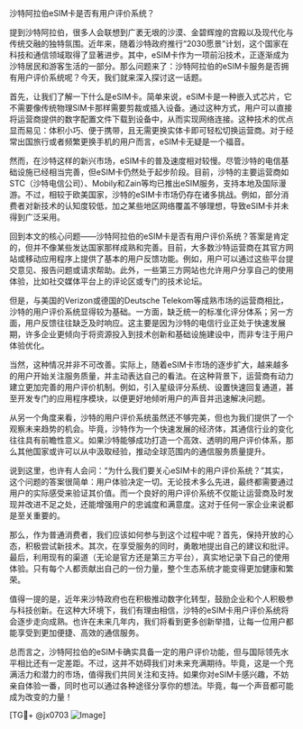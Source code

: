 沙特阿拉伯eSIM卡是否有用户评价系统？

提到沙特阿拉伯，很多人会联想到广袤无垠的沙漠、金碧辉煌的宫殿以及现代化与传统交融的独特氛围。近年来，随着沙特政府推行“2030愿景”计划，这个国家在科技和通信领域取得了显著进步。其中，eSIM卡作为一项前沿技术，正逐渐成为沙特居民和游客生活的一部分。那么问题来了：沙特阿拉伯的eSIM卡服务是否拥有用户评价系统呢？今天，我们就来深入探讨这一话题。

首先，让我们了解一下什么是eSIM卡。简单来说，eSIM卡是一种嵌入式芯片，它不需要像传统物理SIM卡那样需要剪裁或插入设备。通过这种方式，用户可以直接将运营商提供的数字配置文件下载到设备中，从而实现网络连接。这种技术的优点显而易见：体积小巧、便于携带，且无需更换实体卡即可轻松切换运营商。对于经常出国旅行或者频繁更换手机的用户而言，eSIM卡无疑是一个福音。

然而，在沙特这样的新兴市场，eSIM卡的普及速度相对较慢。尽管沙特的电信基础设施已经相当完善，但eSIM卡仍然处于起步阶段。目前，沙特的主要运营商如STC（沙特电信公司）、Mobily和Zain等均已推出eSIM服务，支持本地及国际漫游。不过，相较于欧美国家，沙特的eSIM卡市场仍存在诸多挑战。例如，部分消费者对新技术的认知度较低，加之某些地区网络覆盖不够理想，导致eSIM卡并未得到广泛采用。

回到本文的核心问题——沙特阿拉伯的eSIM卡是否有用户评价系统？答案是肯定的，但并不像某些发达国家那样成熟和完善。目前，大多数沙特运营商在其官方网站或移动应用程序上提供了基本的用户反馈功能。例如，用户可以通过这些平台提交意见、报告问题或请求帮助。此外，一些第三方网站也允许用户分享自己的使用体验，比如社交媒体平台上的评论区或专门的技术论坛。

但是，与美国的Verizon或德国的Deutsche Telekom等成熟市场的运营商相比，沙特的用户评价系统显得较为基础。一方面，缺乏统一的标准化评分体系；另一方面，用户反馈往往缺乏及时响应。这主要是因为沙特的电信行业正处于快速发展期，许多企业更倾向于将资源投入到技术创新和基础设施建设中，而非专注于用户体验优化。

当然，这种情况并非不可改善。实际上，随着eSIM卡市场的逐步扩大，越来越多的用户开始关注服务质量，并主动表达自己的看法。在这种背景下，运营商有动力建立更加完善的用户评价机制。例如，引入星级评分系统、设置快速回复通道，甚至开发专门的应用程序模块，以便更好地倾听用户的声音并迅速解决问题。

从另一个角度来看，沙特的用户评价系统虽然还不够完美，但也为我们提供了一个观察未来趋势的机会。毕竟，沙特作为一个快速发展的经济体，其通信行业的变化往往具有前瞻性意义。如果沙特能够成功打造一个高效、透明的用户评价体系，那么其他国家或许可以从中汲取经验，推动全球范围内的通信服务质量提升。

说到这里，也许有人会问：“为什么我们要关心eSIM卡的用户评价系统？”其实，这个问题的答案很简单：用户体验决定一切。无论技术多么先进，最终都需要通过用户的实际感受来验证其价值。而一个良好的用户评价系统不仅能让运营商及时发现并改进不足之处，还能增强用户的忠诚度和满意度。这对于任何一家企业来说都是至关重要的。

那么，作为普通消费者，我们应该如何参与到这个过程中呢？首先，保持开放的心态，积极尝试新技术。其次，在享受服务的同时，勇敢地提出自己的建议和批评。最后，利用现有的渠道（无论是官方还是第三方平台），真实地记录下自己的使用体验。只有每个人都贡献出自己的一份力量，整个生态系统才能变得更加健康和繁荣。

值得一提的是，近年来沙特政府也在积极推动数字化转型，鼓励企业和个人积极参与科技创新。在这种大环境下，我们有理由相信，沙特的eSIM卡用户评价系统将会逐步走向成熟。也许在未来几年内，我们将看到更多创新举措，让每一位用户都能享受到更加便捷、高效的通信服务。

总而言之，沙特阿拉伯的eSIM卡确实具备一定的用户评价功能，但与国际领先水平相比还有一定差距。不过，这并不妨碍我们对未来充满期待。毕竟，这是一个充满活力和潜力的市场，值得我们共同关注和支持。如果你对eSIM卡感兴趣，不妨亲自体验一番，同时也可以通过各种途径分享你的想法。毕竟，每一个声音都可能成为改变的力量！

[TG💪+ @jx0703 ![Image](https://github.com/user-attachments/assets/dbca1d08-cadb-493c-b0ec-ad6f7a83f270)]